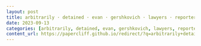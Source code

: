 ```yaml
---
layout: post
title: arbitrarily · detained · evan · gershkovich · lawyers · reporter
date: 2023-09-13
categories: [arbitrarily, detained, evan, gershkovich, lawyers, reporter]
content_url: https://papercliff.github.io/redirect/?q=arbitrarily+detained+evan+gershkovich+lawyers+reporter&tbs=cdr:1,cd_min:9/12/2023,cd_max:9/14/2023
---
```

